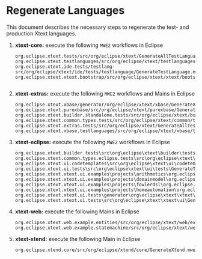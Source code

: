 # Regenerate Languages

This document describes the necessary steps to regenerate the test- and production Xtext languages.

1. **xtext-core:** execute the following `MWE2` workflows in Eclipse
	```
	org.eclipse.xtext.tests/src/org/eclipse/xtext/GenerateAllTestLanguages.mwe2
	org.eclipse.xtext.testlanguages/src/org/eclipse/xtext/testlanguages/GenerateTestLanguages.mwe2
	org.eclipse.xtext.ide.tests/testlang-src/org/eclipse/xtext/ide/tests/testlanguage/GenerateTestLanguage.mwe2
	org.eclipse.xtext.xtext.bootstrap/src/org/eclipse/xtext/xtext/bootstrap/GenerateXtext.mwe2
	```

	```
1. **xtext-extras:** execute the following `MWE2` workflows and Mains in Eclipse
	```
	org.eclipse.xtext.xbase/generator/org/eclipse/xtext/xbase/GenerateXbase.java
	org.eclipse.xtext.purexbase/src/org/eclipse/xtext/purexbase/GeneratePureXbase.mwe2
	org.eclipse.xtext.builder.standalone.tests/src/org/eclipse/xtext/builder/tests/GenerateBuilderTestLanguages.mwe2
	org.eclipse.xtext.common.types.tests/src/org/eclipse/xtext/common/types/xtext/ui/GenerateTypesTestLanguages.mwe2
	org.eclipse.xtext.extras.tests/src/org/eclipse/xtext/GenerateAllTestLanguages.mwe2
	org.eclipse.xtext.xbase.testlanguages/src/org/eclipse/xtext/xbase/testlanguages/GenerateXbaseTestLanguages.mwe2

	```
1. **xtext-eclipse:** execute the following `MWE2` workflows in Eclipse
	```
	org.eclipse.xtext.builder.tests\src\org\eclipse\xtext\builder\tests\GenerateBuilderTestLanguages.mwe2
	org.eclipse.xtext.common.types.eclipse.tests\src\org\eclipse\xtext\common\types\xtext\ui\GenerateTypesTestLanguages.mwe2
	org.eclipse.xtext.ui.codetemplates\src\org\eclipse\xtext\ui\codetemplates\GenerateCodetemplateLanguages.mwe2
	org.eclipse.xtext.ui.tests\src\org\eclipse\xtext\ui\tests\GenerateTestLanguages.mwe2
	org.eclipse.xtext.xtext.ui.examples\projects\arithmetics\org.eclipse.xtext.example.arithmetics\src\org\eclipse\xtext\example\arithmetics\GenerateArithmetics.mwe2
	org.eclipse.xtext.xtext.ui.examples\projects\domainmodel\org.eclipse.xtext.example.domainmodel\src\org\eclipse\xtext\example\domainmodel\GenerateDomainmodel.mwe2
	org.eclipse.xtext.xtext.ui.examples\projects\fowlerdsl\org.eclipse.xtext.example.fowlerdsl\src\org\eclipse\xtext\example\fowlerdsl\GenerateStatemachine.mwe2
	org.eclipse.xtext.xtext.ui.examples\projects\homeautomation\org.eclipse.xtext.example.homeautomation\src\org\eclipse\xtext\example\homeautomation\GenerateRuleEngine.mwe2
	org.eclipse.xtext.xtext.ui.tests\generator\org\eclipse\xtext\xtext\ui\ecore2xtext\GenerateEcore2XtextTestGrammar.mwe2
	org.eclipse.xtext.xtext.ui.tests\src\org\eclipse\xtext\xtext\ui\GenerateTestLanguages.mwe2
	```
1. **xtext-web:** execute the following Mains in Eclipse
	```
	org.eclipse.xtext.web.example.entities/src/org/eclipse/xtext/web/example/entities/GenerateEntities.mwe2
	org.eclipse.xtext.web.example.statemachine/src/org/eclipse/xtext/web/example/statemachine/GenerateStatemachine.mwe2
	```
1. **xtext-xtend:** execute the following Main in Eclipse
	```
	org.eclipse.xtend.core/src/org/eclipse/xtend/core/GenerateXtend.mwe2
	```
